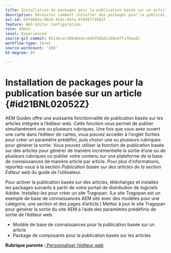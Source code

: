 ```yaml
---
title: Installation de packages pour la publication basée sur un article
description: Découvrez comment installer des packages pour la publication basée sur un article
exl-id: 69f408da-602d-4541-94fa-6f058773502f
feature: Web Editor Configuration
role: Admin
level: Experienced
source-git-commit: 0513ecac38840a4cc649758bd1180edff1f8aed1
workflow-type: tm+mt
source-wordcount: '193'
ht-degree: 0%

---
```


# Installation de packages pour la publication basée sur un article {#id21BNL02052Z}

AEM Guides offre une puissante fonctionnalité de publication basée sur les articles intégrée à l’éditeur web. Cette fonction vous permet de publier simultanément une ou plusieurs rubriques. Une fois que vous avez ouvert une carte dans l’éditeur de cartes, vous pouvez accéder à l’onglet Sorties pour créer un paramètre prédéfini, puis choisir une ou plusieurs rubriques pour générer la sortie. Vous pouvez utiliser la fonction de publication basée sur des articles pour générer de manière incrémentielle la sortie d’une ou de plusieurs rubriques ou publier votre contenu sur une plateforme de la base de connaissances de manière article par article. Pour plus d’informations, reportez-vous à la section *Publication basée sur des articles de la section Éditeur web* du guide de l’utilisateur.

Pour activer la publication basée sur des articles, téléchargez et installez les packages suivants à partir de votre portail de distribution de logiciels Adobe. Installez-les pour créer un site Tragopan. \(Le site Tragopan est un exemple de base de connaissances AEM site avec des modèles pour une catégorie, une section et des pages d’article.\) Mettez à jour le site Tragopan pour générer la sortie du site AEM à l’aide des paramètres prédéfinis de sortie de l’éditeur web.

- Modèle de base de connaissances pour la publication basée sur un article
- Package de composants pour la publication basée sur les articles

**Rubrique parente :**[ Personnaliser l’éditeur web](conf-web-editor.md)
